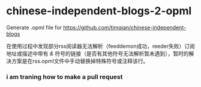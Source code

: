 # chinese-independent-blogs-2-opml
Generate .opml file for https://github.com/timqian/chinese-independent-blogs

在使用过程中发现部分rss阅读器无法解析（feeddemon成功，reeder失败）订阅地址或描述中带有 *&* 符号的链接（是否有其他符号无法解析暂未遇到），暂时的解决方案是在rss.opml文件中手动替换掉特殊符号或注释该行。
### i am traning how to make a pull request 
